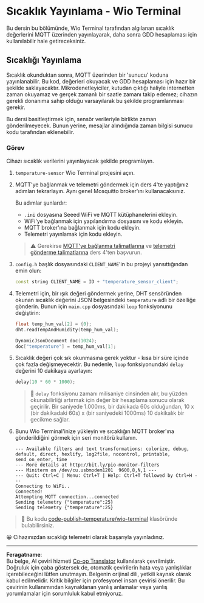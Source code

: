 <!--
CO_OP_TRANSLATOR_METADATA:
{
  "original_hash": "df28cd649cd892bcce034e064913b2f3",
  "translation_date": "2025-08-28T04:12:33+00:00",
  "source_file": "2-farm/lessons/1-predict-plant-growth/wio-terminal-temp-publish.md",
  "language_code": "tr"
}
-->
# Sıcaklık Yayınlama - Wio Terminal

Bu dersin bu bölümünde, Wio Terminal tarafından algılanan sıcaklık değerlerini MQTT üzerinden yayınlayarak, daha sonra GDD hesaplaması için kullanılabilir hale getireceksiniz.

## Sıcaklığı Yayınlama

Sıcaklık okunduktan sonra, MQTT üzerinden bir 'sunucu' koduna yayınlanabilir. Bu kod, değerleri okuyacak ve GDD hesaplaması için hazır bir şekilde saklayacaktır. Mikrodenetleyiciler, kutudan çıktığı haliyle internetten zaman okuyamaz ve gerçek zamanlı bir saatle zamanı takip edemez; cihazın gerekli donanıma sahip olduğu varsayılarak bu şekilde programlanması gerekir.

Bu dersi basitleştirmek için, sensör verileriyle birlikte zaman gönderilmeyecek. Bunun yerine, mesajlar alındığında zaman bilgisi sunucu kodu tarafından eklenebilir.

### Görev

Cihazı sıcaklık verilerini yayınlayacak şekilde programlayın.

1. `temperature-sensor` Wio Terminal projesini açın.

1. MQTT'ye bağlanmak ve telemetri göndermek için ders 4'te yaptığınız adımları tekrarlayın. Aynı genel Mosquitto broker'ını kullanacaksınız.

    Bu adımlar şunlardır:

    - `.ini` dosyasına Seeed WiFi ve MQTT kütüphanelerini ekleyin.
    - WiFi'ye bağlanmak için yapılandırma dosyasını ve kodu ekleyin.
    - MQTT broker'ına bağlanmak için kodu ekleyin.
    - Telemetri yayınlamak için kodu ekleyin.

    > ⚠️ Gerekirse [MQTT'ye bağlanma talimatlarına](../../../1-getting-started/lessons/4-connect-internet/wio-terminal-mqtt.md) ve [telemetri gönderme talimatlarına](../../../1-getting-started/lessons/4-connect-internet/wio-terminal-telemetry.md) ders 4'ten başvurun.

1. `config.h` başlık dosyasındaki `CLIENT_NAME`'in bu projeyi yansıttığından emin olun:

    ```cpp
    const string CLIENT_NAME = ID + "temperature_sensor_client";
    ```

1. Telemetri için, bir ışık değeri göndermek yerine, DHT sensöründen okunan sıcaklık değerini JSON belgesindeki `temperature` adlı bir özelliğe gönderin. Bunun için `main.cpp` dosyasındaki `loop` fonksiyonunu değiştirin:

    ```cpp
    float temp_hum_val[2] = {0};
    dht.readTempAndHumidity(temp_hum_val);

    DynamicJsonDocument doc(1024);
    doc["temperature"] = temp_hum_val[1];
    ```

1. Sıcaklık değeri çok sık okunmasına gerek yoktur - kısa bir süre içinde çok fazla değişmeyecektir. Bu nedenle, `loop` fonksiyonundaki `delay` değerini 10 dakikaya ayarlayın:

    ```cpp
    delay(10 * 60 * 1000);
    ```

    > 💁 `delay` fonksiyonu zamanı milisaniye cinsinden alır, bu yüzden okunabilirliği artırmak için değer bir hesaplama sonucu olarak geçirilir. Bir saniyede 1.000ms, bir dakikada 60s olduğundan, 10 x (bir dakikadaki 60s) x (bir saniyedeki 1000ms) 10 dakikalık bir gecikme sağlar.

1. Bunu Wio Terminal'inize yükleyin ve sıcaklığın MQTT broker'ına gönderildiğini görmek için seri monitörü kullanın.

    ```output
    --- Available filters and text transformations: colorize, debug, default, direct, hexlify, log2file, nocontrol, printable, send_on_enter, time
    --- More details at http://bit.ly/pio-monitor-filters
    --- Miniterm on /dev/cu.usbmodem1201  9600,8,N,1 ---
    --- Quit: Ctrl+C | Menu: Ctrl+T | Help: Ctrl+T followed by Ctrl+H ---
    Connecting to WiFi..
    Connected!
    Attempting MQTT connection...connected
    Sending telemetry {"temperature":25}
    Sending telemetry {"temperature":25}
    ```

> 💁 Bu kodu [code-publish-temperature/wio-terminal](../../../../../2-farm/lessons/1-predict-plant-growth/code-publish-temperature/wio-terminal) klasöründe bulabilirsiniz.

😀 Cihazınızdan sıcaklığı telemetri olarak başarıyla yayınladınız.

---

**Feragatname**:  
Bu belge, AI çeviri hizmeti [Co-op Translator](https://github.com/Azure/co-op-translator) kullanılarak çevrilmiştir. Doğruluk için çaba göstersek de, otomatik çevirilerin hata veya yanlışlıklar içerebileceğini lütfen unutmayın. Belgenin orijinal dili, yetkili kaynak olarak kabul edilmelidir. Kritik bilgiler için profesyonel insan çevirisi önerilir. Bu çevirinin kullanımından kaynaklanan yanlış anlamalar veya yanlış yorumlamalar için sorumluluk kabul etmiyoruz.